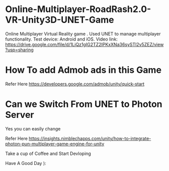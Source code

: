 # Online-Multiplayer-RoadRash2.0-VR-Unity3D-UNET-Game
Online Multiplayer Virtual Reality game . Used UNET to manage multiplayer functionality.
Test device: Android and iOS.
Video link: https://drive.google.com/file/d/1LiQz1gIG2TZ2IPKxXNa36sySTl2v5ZEZ/view?usp=sharing

# How To add Admob ads in this Game
Refer Here  https://developers.google.com/admob/unity/quick-start

# Can we Switch From UNET to Photon Server
 Yes you can easily change 
 
 Refer Here https://insights.nimblechapps.com/unity/how-to-integrate-photon-pun-multiplayer-game-engine-for-unity
 
 
 Take a cup of Coffee and Start Devloping
 
 Have A Good Day ):
